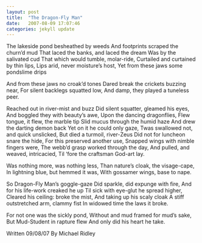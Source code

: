 ```yaml
---
layout: post
title:  "The Dragon-Fly Man"
date:   2007-08-09 17:07:46
categories: jekyll update
---
```

The lakeside pond besheathed by weeds
And footprints scraped the churn’d mud
That laced the banks, and laced the dream
Was by the salivated cud
That which would tumble, molar-ride,
Curtailed and curtained by thin lips,
Lips arid, never moisture’s host,
Yet from these jaws some pondslime drips

And from these jaws no croak’d tones
Dared break the crickets buzzing near,
For silent backlegs squatted low,
And damp, they played a tuneless peer.

Reached out in river-mist and buzz
Did silent squatter, gleamed his eyes,
And boggled they with beauty’s awe,
Upon the dancing dragonflies,
Flew tongue, it flew, the marble tip
Slid mucus through the humid haze
And drew the darting demon back
Yet on it he could only gaze,
Twas swallowed not, and quick unslicked,
But died a turmoil, river-Zeus
Did not for luncheon snare the hide,
For this preserved another use,
Snapped wings with nimble fingers were,
The webb’d grasp worked through the day,
And pulled, and weaved, intricacied,
Til ‘fore the craftsman God-art lay.

Was nothing more, was nothing less,
Than nature’s cloak, the visage-cape,
In lightning blue, but hemmed it was,
With gossamer wings, base to nape.

So Dragon-Fly Man’s goggle-gaze
Did sparkle, did expunge with fire,
And for his life-work creaked he up
Til sick with eye-glut he spread higher,
Cleared his ceiling: broke the mist,
And taking up his scaly cloak
A stiff outstretched arm, clammy fist
In widowed time the laws it broke.

For not one was the sickly pond,
Without and mud framed for mud’s sake,
But Mud-Student in rapture flew
And only did his heart he take.

Written 09/08/07
By Michael Ridley

